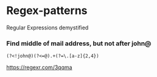 # Regex-patterns
Regular Expressions demystified 


### Find middle of mail address, but not after john@
```
(?<!john@)(?<=@).+(?=\.[a-z]{2,4})

```
https://regexr.com/3qqma